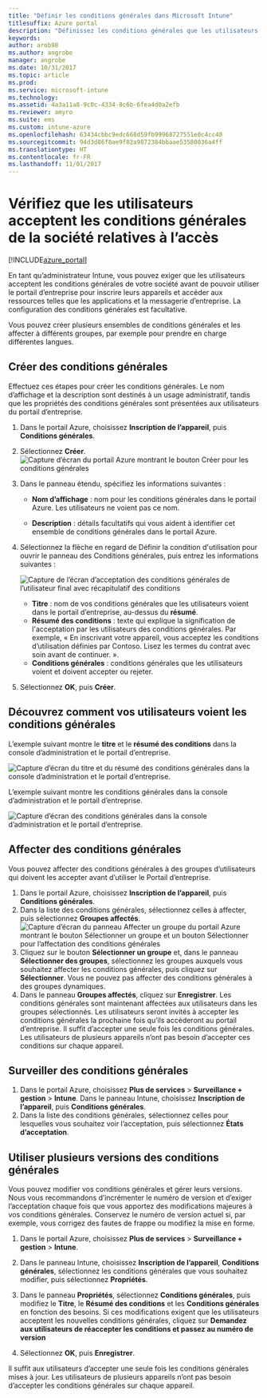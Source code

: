 ```yaml
---
title: "Définir les conditions générales dans Microsoft Intune"
titlesuffix: Azure portal
description: "Définissez les conditions générales que les utilisateurs voient dans le Portail d’entreprise pour Intune. "
keywords: 
author: arob98
ms.author: angrobe
manager: angrobe
ms.date: 10/31/2017
ms.topic: article
ms.prod: 
ms.service: microsoft-intune
ms.technology: 
ms.assetid: 4a3a11a8-9c0c-4334-8c6b-6fea4d0a2efb
ms.reviewer: amyro
ms.suite: ems
ms.custom: intune-azure
ms.openlocfilehash: 63434cbbc9edc668d59fb99968727551e0c4cc40
ms.sourcegitcommit: 94d3d86f8ae9f82a9872384bbaae53580036a4ff
ms.translationtype: HT
ms.contentlocale: fr-FR
ms.lasthandoff: 11/01/2017
---
```

# <a name="ensure-users-accept-company-terms-for-access"></a>Vérifiez que les utilisateurs acceptent les conditions générales de la société relatives à l’accès

[!INCLUDE[azure_portal](./includes/azure_portal.md)]

En tant qu’administrateur Intune, vous pouvez exiger que les utilisateurs acceptent les conditions générales de votre société avant de pouvoir utiliser le portail d’entreprise pour inscrire leurs appareils et accéder aux ressources telles que les applications et la messagerie d’entreprise. La configuration des conditions générales est facultative.

Vous pouvez créer plusieurs ensembles de conditions générales et les affecter à différents groupes, par exemple pour prendre en charge différentes langues.

## <a name="create-terms-and-conditions"></a>Créer des conditions générales
Effectuez ces étapes pour créer les conditions générales. Le nom d’affichage et la description sont destinés à un usage administratif, tandis que les propriétés des conditions générales sont présentées aux utilisateurs du portail d’entreprise.

1. Dans le portail Azure, choisissez **Inscription de l’appareil**, puis **Conditions générales**.
2. Sélectionnez **Créer**.
![Capture d’écran du portail Azure montrant le bouton Créer pour les conditions générales](media/terms-create-terms.png)
3. Dans le panneau étendu, spécifiez les informations suivantes :

   - **Nom d’affichage** : nom pour les conditions générales dans le portail Azure. Les utilisateurs ne voient pas ce nom.

   - **Description** : détails facultatifs qui vous aident à identifier cet ensemble de conditions générales dans le portail Azure.

4. Sélectionnez la flèche en regard de Définir la condition d'utilisation pour ouvrir le panneau des Conditions générales, puis entrez les informations suivantes :

   ![Capture de l’écran d’acceptation des conditions générales de l’utilisateur final avec récapitulatif des conditions](./media/terms-summary-create.png)

   - **Titre** : nom de vos conditions générales que les utilisateurs voient dans le portail d’entreprise, au-dessus du **résumé**.
   - **Résumé des conditions** : texte qui explique la signification de l'acceptation par les utilisateurs des conditions générales. Par exemple, « En inscrivant votre appareil, vous acceptez les conditions d’utilisation définies par Contoso. Lisez les termes du contrat avec soin avant de continuer. ».
   - **Conditions générales** : conditions générales que les utilisateurs voient et doivent accepter ou rejeter.

5. Sélectionnez **OK**, puis **Créer**.

## <a name="see-how-terms-are-displayed-to-your-users"></a>Découvrez comment vos utilisateurs voient les conditions générales
L’exemple suivant montre le **titre** et le **résumé des conditions** dans la console d’administration et le portail d’entreprise.

![Capture d’écran du titre et du résumé des conditions générales dans la console d’administration et le portail d’entreprise.](./media/terms-summary-terms.png)

L’exemple suivant montre les conditions générales dans la console d’administration et le portail d’entreprise.

![Capture d’écran des conditions générales dans la console d’administration et le portail d’entreprise.](./media/terms-properties-terms.png)

## <a name="assign-terms-and-conditions"></a>Affecter des conditions générales

Vous pouvez affecter des conditions générales à des groupes d’utilisateurs qui doivent les accepter avant d’utiliser le Portail d’entreprise.

1. Dans le portail Azure, choisissez **Inscription de l’appareil**, puis **Conditions générales**.
2. Dans la liste des conditions générales, sélectionnez celles à affecter, puis sélectionnez **Groupes affectés**.
![Capture d’écran du panneau Affecter un groupe du portail Azure montrant le bouton Sélectionner un groupe et un bouton Sélectionner pour l’affectation des conditions générales](media/terms-assign-groups.png)
3. Cliquez sur le bouton **Sélectionner un groupe** et, dans le panneau **Sélectionner des groupes**, sélectionnez les groupes auxquels vous souhaitez affecter les conditions générales, puis cliquez sur **Sélectionner**. Vous ne pouvez pas affecter des conditions générales à des groupes dynamiques.
4. Dans le panneau **Groupes affectés**, cliquez sur **Enregistrer**.  Les conditions générales sont maintenant affectées aux utilisateurs dans les groupes sélectionnés. Les utilisateurs seront invités à accepter les conditions générales la prochaine fois qu’ils accèderont au portail d’entreprise. Il suffit d’accepter une seule fois les conditions générales. Les utilisateurs de plusieurs appareils n’ont pas besoin d’accepter ces conditions sur chaque appareil.


## <a name="monitor-terms-and-conditions"></a>Surveiller des conditions générales

1. Dans le portail Azure, choisissez **Plus de services** > **Surveillance + gestion** > **Intune**. Dans le panneau Intune, choisissez **Inscription de l’appareil**, puis **Conditions générales**.
2. Dans la liste des conditions générales, sélectionnez celles pour lesquelles vous souhaitez voir l’acceptation, puis sélectionnez **États d’acceptation**.

## <a name="work-with-multiple-versions-of-terms-and-conditions"></a>Utiliser plusieurs versions des conditions générales
Vous pouvez modifier vos conditions générales et gérer leurs versions. Nous vous recommandons d’incrémenter le numéro de version et d’exiger l’acceptation chaque fois que vous apportez des modifications majeures à vos conditions générales. Conservez le numéro de version actuel si, par exemple, vous corrigez des fautes de frappe ou modifiez la mise en forme.

1. Dans le portail Azure, choisissez **Plus de services** > **Surveillance + gestion** > **Intune**.

2. Dans le panneau Intune, choisissez **Inscription de l’appareil**, **Conditions générales**, sélectionnez les conditions générales que vous souhaitez modifier, puis sélectionnez **Propriétés**.

4. Dans le panneau **Propriétés**, sélectionnez **Conditions générales**, puis modifiez le **Titre**, le **Résumé des conditions** et les **Conditions générales** en fonction des besoins. Si ces modifications exigent que les utilisateurs acceptent les nouvelles conditions générales, cliquez sur **Demandez aux utilisateurs de réaccepter les conditions et passez au numéro de version**

4.  Sélectionnez **OK**, puis **Enregistrer**.

Il suffit aux utilisateurs d’accepter une seule fois les conditions générales mises à jour. Les utilisateurs de plusieurs appareils n’ont pas besoin d’accepter les conditions générales sur chaque appareil.
